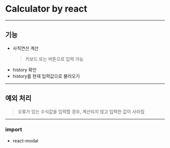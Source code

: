 # Calculator by react

---

## 기능

- 사칙연산 계산
  > 키보드 또는 버튼으로 입력 가능
- history 확인
- history를 현재 입력값으로 불러오기

---

## 예외 처리

> 오류가 있는 수식값을 입력할 경우, 계산되지 않고 입력한 값이 사라짐

---

### import

- react-modal
